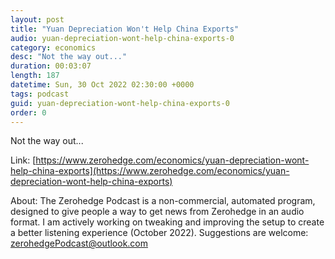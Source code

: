 ```yaml
---
layout: post
title: "Yuan Depreciation Won't Help China Exports"
audio: yuan-depreciation-wont-help-china-exports-0
category: economics
desc: "Not the way out..."
duration: 00:03:07
length: 187
datetime: Sun, 30 Oct 2022 02:30:00 +0000
tags: podcast
guid: yuan-depreciation-wont-help-china-exports-0
order: 0
---
```

Not the way out...

Link: [https://www.zerohedge.com/economics/yuan-depreciation-wont-help-china-exports](https://www.zerohedge.com/economics/yuan-depreciation-wont-help-china-exports)

About: The Zerohedge Podcast is a non-commercial, automated program, designed to give people a way to get news from Zerohedge in an audio format.  I am actively working on tweaking and improving the setup to create a better listening experience (October 2022).  Suggestions are welcome: [zerohedgePodcast@outlook.com](mailto:zerohedgePodcast@outlook.com)